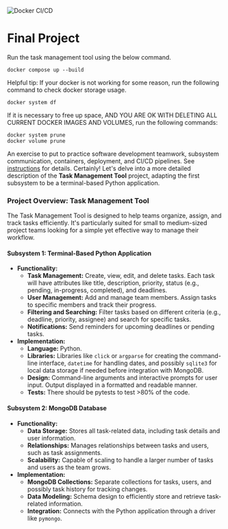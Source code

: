 ![Docker CI/CD](https://github.com/software-students-fall2023/5-final-project-stuytownustas/actions/workflows/docker-image.yml)

# Final Project

Run the task management tool using the below command.
```
docker compose up --build
```


Helpful tip: If your docker is not working for some reason, run the following command to check docker storage usage.
```
docker system df
```
If it is necessary to free up space, AND YOU ARE OK WITH DELETING ALL CURRENT DOCKER IMAGES AND VOLUMES, run the following commands:
```
docker system prune
docker volume prune
```

An exercise to put to practice software development teamwork, subsystem communication, containers, deployment, and CI/CD pipelines. See [instructions](./instructions.md) for details.
Certainly! Let's delve into a more detailed description of the **Task Management Tool** project, adapting the first subsystem to be a terminal-based Python application.

### Project Overview: Task Management Tool

The Task Management Tool is designed to help teams organize, assign, and track tasks efficiently. It's particularly suited for small to medium-sized project teams looking for a simple yet effective way to manage their workflow.

#### Subsystem 1: Terminal-Based Python Application
- **Functionality:** 
  - **Task Management:** Create, view, edit, and delete tasks. Each task will have attributes like title, description, priority, status (e.g., pending, in-progress, completed), and deadlines.
  - **User Management:** Add and manage team members. Assign tasks to specific members and track their progress.
  - **Filtering and Searching:** Filter tasks based on different criteria (e.g., deadline, priority, assignee) and search for specific tasks.
  - **Notifications:** Send reminders for upcoming deadlines or pending tasks.
- **Implementation:** 
  - **Language:** Python.
  - **Libraries:** Libraries like `click` or `argparse` for creating the command-line interface, `datetime` for handling dates, and possibly `sqlite3` for local data storage if needed before integration with MongoDB.
  - **Design:** Command-line arguments and interactive prompts for user input. Output displayed in a formatted and readable manner.
  - **Tests:** There should be pytests to test >80% of the code.

#### Subsystem 2: MongoDB Database
- **Functionality:** 
  - **Data Storage:** Stores all task-related data, including task details and user information.
  - **Relationships:** Manages relationships between tasks and users, such as task assignments.
  - **Scalability:** Capable of scaling to handle a larger number of tasks and users as the team grows.
- **Implementation:** 
  - **MongoDB Collections:** Separate collections for tasks, users, and possibly task history for tracking changes.
  - **Data Modeling:** Schema design to efficiently store and retrieve task-related information.
  - **Integration:** Connects with the Python application through a driver like `pymongo`.

